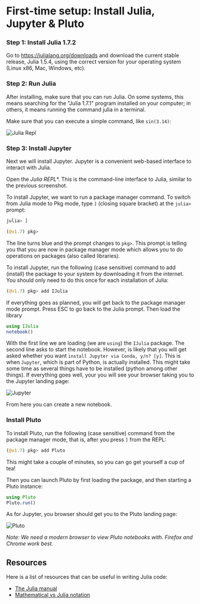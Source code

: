 # First-time setup: Install Julia, Jupyter & Pluto

### Step 1: Install Julia 1.7.2

Go to https://julialang.org/downloads and download the current stable release, Julia 1.5.4, using the correct version for your operating system (Linux x86, Mac, Windows, etc).

### Step 2: Run Julia

After installing, make sure that you can run Julia. On some systems, this means searching for the "Julia 1.7.1" program installed on your computer; in others, it means running the command julia in a terminal. 

Make sure that you can execute a simple command, like `sin(3.14)`:

![Julia Repl](../assets/julia_repl.png)


### Step 3: Install Jupyter

Next we will install Jupyter. Jupyter is a convenient web-based interface to interact with Julia.

Open the *Julia REPL**. This is the command-line interface to Julia, similar to the previous screenshot.

To install Jupyter, we want to run a package manager command. To switch from Julia mode to Pkg mode, type `]` (closing square bracket) at the `julia>` prompt:

```julia
julia> ]

(@v1.7) pkg>
```

The line turns blue and the prompt changes to `pkg>`. This prompt is telling you that you are now in package manager mode which allows you to do operations on packages (also called libraries).

To install Jupyter, run the following (case sensitive) command to add (install) the package to your system by downloading it from the internet. You should only need to do this once for each installation of Julia:

```julia
(@v1.7) pkg> add IJulia
```

If everything goes as planned, you will get back to the package manager mode prompt. Press ESC to go back to the Julia prompt. Then load the library
```julia
using IJulia
notebook()
```

With the first line we are loading (we are `using`) the `IJulia` package. The second line asks to start the notebook. However, is likely that you will get asked whether you want `install Jupyter via Conda, y/n? [y]`. This is when `Jupyter`, which is part of Python, is actually installed. This might take some time as several things have to be installed (python among other things). If everything goes well, your you will see your browser taking you to the Jupyter landing page:

![Jupyter](../assets/jupyter.png)

From here you can create a new notebook. 

### Install Pluto

To install Pluto, run the following (case sensitive) command from the package manager mode, that is, after you press `]` from the REPL: 
```julia
(@v1.7) pkg> add Pluto
```

This might take a couple of minutes, so you can go get yourself a cup of tea!

Then you can launch Pluto by first loading the package, and then starting a Pluto instance:
```julia
using Pluto
Pluto.run()
```
As for Jupyter, you browser should get you to the Pluto landing page:

![Pluto](../assets/pluto.png)


_Note: We need a modern browser to view Pluto notebooks with. Firefox and Chrome work best._

## Resources

Here is a list of resources that can be useful in writing Julia code:

- [The Julia manual](https://docs.julialang.org/en/v1/)
- [Mathematical vs Julia notation](https://web.stanford.edu/class/engr108/julia_slides/julia_vs_math.pdf)


